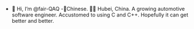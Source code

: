 - 👋 Hi, I’m @fair-QAQ
-👀Chinese.
  🐱‍🐉 Hubei, China.
A growing automotive software engineer. Accustomed to using C and C++. Hopefully it can get better and better.

